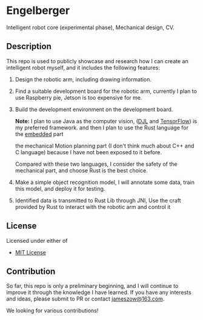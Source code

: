# Engelberger
Intelligent robot core (experimental phase), Mechanical design, CV.

## Description

This repo is used to publicly showcase and research how I can create an intelligent robot myself, and it includes the following features:

1. Design the robotic arm, including drawing information.
2. Find a suitable development board for the robotic arm, currently I plan to use Raspberry pie, Jetson is too expensive for me.
3. Build the development environment on the development board.

   **Note:** I plan to use Java as the computer vision, ([DJL] and [TensorFlow]) is my preferred framework. and then I plan to use the Rust language for the [embedded] part
   
   [DJL]: https://github.com/deepjavalibrary/djl
   [TensorFlow]: https://github.com/tensorflow
   [embedded]: https://github.com/rust-embedded
   
   the mechanical Motion planning part (I don't think much about C++ and C language) because I have not been exposed to it before.
   
   Compared with these two languages, I consider the safety of the mechanical part, and choose Rust is the best choice.
5. Make a simple object recognition model, I will annotate some data, train this model, and deploy it for testing.
6. Identified data is transmitted to Rust Lib through JNI, Use the craft provided by Rust to interact with the robotic arm and control it

## License

Licensed under either of

 * [MIT License](https://github.com/Jzow/starlat/blob/master/LICENSE-MIT)
 
## Contribution

So far, this repo is only a preliminary beginning, and I will continue to improve it through the knowledge I have learned. If you have any interests and ideas, please submit to PR or contact jameszow@163.com.

We looking for various contributions!

